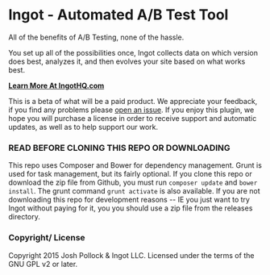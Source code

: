 # Ingot - Automated A/B Test Tool
All of the benefits of A/B Testing, none of the hassle.

You set up all of the possibilities once, Ingot collects data on which version does best, analyzes it, and then evolves your site based on what works best.

<strong>[Learn More At IngotHQ.com](http://ingothq.com)</strong>

This is a beta of what will be a paid product. We appreciate your feedback, if you find any problems please [open an issue](https://github.com/ingothq/ingot). If you enjoy this plugin, we hope you will purchase a license in order to receive support and automatic updates, as well as to help support our work.


### READ BEFORE CLONING THIS REPO OR DOWNLOADING
This repo uses Composer and Bower for dependency management. Grunt is used for task management, but its fairly optional. If you clone this repo or download the zip file from Github, you must run `composer update` and `bower install`. The grunt command `grunt activate` is also available. If you are not downloading this repo for development reasons -- IE you just want to try Ingot without paying for it, you you should use a zip file from the releases directory.

### Copyright/ License
Copyright 2015 Josh Pollock & Ingot LLC. Licensed under the terms of the GNU GPL v2 or later.


